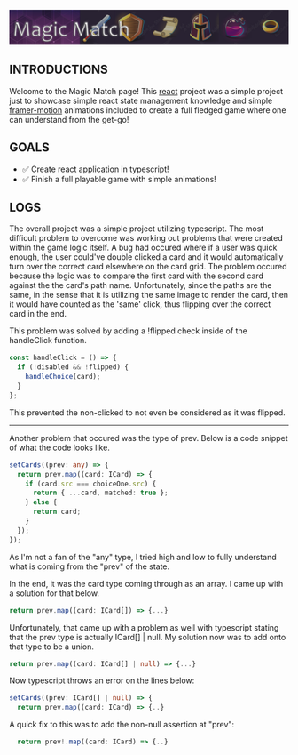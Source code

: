 ![Magic Match](../assets/magicmatch-splash.png)

## INTRODUCTIONS
[react-link]: https://reactjs.org/
[framer-link]: https://www.framer.com/motion/


Welcome to the Magic Match page! This [react][react-link] project was a simple project just to showcase simple react state management knowledge and simple [framer-motion][framer-link] animations included to create a full fledged game where one can understand from the get-go!

## GOALS
- ✅ Create react application in typescript!
- ✅ Finish a full playable game with simple animations!

## LOGS
The overall project was a simple project utilizing typescript. The most difficult problem to overcome was working out problems that were created within the game logic itself. A bug had occured where if a user was quick enough, the user could've double clicked a card and it would automatically turn over the correct card elsewhere on the card grid. The problem occured because the logic was to compare the first card with the second card against the the card's path name. Unfortunately, since the paths are the same, in the sense that it is utilizing the same image to render the card, then it would have counted as the 'same' click, thus flipping over the correct card in the end.

This problem was solved by adding a !flipped check inside of the handleClick function.
```javascript
const handleClick = () => {
  if (!disabled && !flipped) {
    handleChoice(card);
  }
};
```
This prevented the non-clicked to not even be considered as it was flipped.

___

Another problem that occured was the type of prev. Below is a code snippet of what the code looks like.
```typescript
setCards((prev: any) => {
  return prev.map((card: ICard) => {
    if (card.src === choiceOne.src) {
      return { ...card, matched: true };
    } else {
      return card;
    }
  });
});
```
As I'm not a fan of the "any" type, I tried high and low to fully understand what is coming from the "prev" of the state.

In the end, it was the card type coming through as an array. I came up with a solution for that below.
```typescript
return prev.map((card: ICard[]) => {...}
```
Unfortunately, that came up with a problem as well with typescript stating that the prev type is actually ICard[] | null. My solution now was to add onto that type to be a union.
```typescript
return prev.map((card: ICard[] | null) => {...}
```
Now typescript throws an error on the lines below:
```typescript
setCards((prev: ICard[] | null) => {
  return prev.map((card: ICard) => {..}
```
A quick fix to this was to add the non-null assertion at "prev":
```typescript
  return prev!.map((card: ICard) => {..}
```